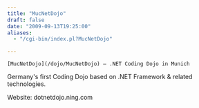 ```yaml
---
title: "MucNetDojo"
draft: false
date: "2009-09-13T19:25:00"
aliases:
  - "/cgi-bin/index.pl?MucNetDojo"

---
```

    [MucNetDojo](/dojo/MucNetDojo) – .NET Coding Dojo in Munich

Germany's first Coding Dojo based on .NET Framework & related
technologies.

Website: dotnetdojo.ning.com
